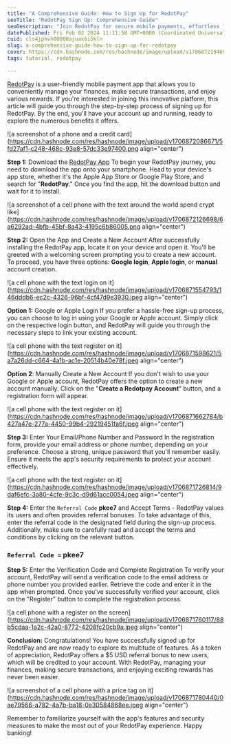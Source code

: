 ```yaml
---
title: "A Comprehensive Guide: How to Sign Up for RedotPay"
seoTitle: "RedotPay Sign Up: Comprehensive Guide"
seoDescription: "Join RedotPay for secure mobile payments, effortless finance management, and enticing rewards. Guide provided"
datePublished: Fri Feb 02 2024 11:11:58 GMT+0000 (Coordinated Universal Time)
cuid: cls4jphvh00000ajuax6i5kln
slug: a-comprehensive-guide-how-to-sign-up-for-redotpay
cover: https://cdn.hashnode.com/res/hashnode/image/upload/v1706872194696/f2082ddc-4dc8-4a82-b130-42897d804493.png
tags: tutorial, redotpay

---
```


[RedotPay](https://link.dollarpesa.com/pkee7) is a user-friendly mobile payment app that allows you to conveniently manage your finances, make secure transactions, and enjoy various rewards. If you're interested in joining this innovative platform, this article will guide you through the step-by-step process of signing up for RedotPay. By the end, you'll have your account up and running, ready to explore the numerous benefits it offers.

![a screenshot of a phone and a credit card](https://cdn.hashnode.com/res/hashnode/image/upload/v1706872086671/5fd27af1-c248-468c-93e8-57dc33e97400.png align="center")

**Step 1:** Download the [RedotPay App](https://www.redotpay.com/en/app_download/) To begin your RedotPay journey, you need to download the app onto your smartphone. Head to your device's app store, whether it's the Apple App Store or Google Play Store, and search for "**RedotPay**." Once you find the app, hit the download button and wait for it to install.

![a screenshot of a cell phone with the text around the world spend crypt like](https://cdn.hashnode.com/res/hashnode/image/upload/v1706872126698/6a6292ad-4bfb-45bf-8a43-4195c6b86005.png align="center")

**Step 2:** Open the App and Create a New Account After successfully installing the RedotPay app, locate it on your device and open it. You'll be greeted with a welcoming screen prompting you to create a new account. To proceed, you have three options: **Google login**, **Apple login**, or **manual** account creation.

![a cell phone with the text login on it](https://cdn.hashnode.com/res/hashnode/image/upload/v1706871554793/146dddb6-ec2c-4326-96bf-4cf47d9e3930.jpeg align="center")

**Option 1:** Google or Apple Login If you prefer a hassle-free sign-up process, you can choose to log in using your Google or Apple account. Simply click on the respective login button, and RedotPay will guide you through the necessary steps to link your existing account.

![a cell phone with the text register on it](https://cdn.hashnode.com/res/hashnode/image/upload/v1706871598621/5a7a26dd-c664-4a1b-ac1e-20514b40e78f.jpeg align="center")

**Option 2**: Manually Create a New Account If you don't wish to use your Google or Apple account, RedotPay offers the option to create a new account manually. Click on the "**Create a Redotpay Account**" button, and a registration form will appear.

![a cell phone with the text register on it](https://cdn.hashnode.com/res/hashnode/image/upload/v1706871662784/b427a47e-277a-4450-99b4-29219451fa6f.jpeg align="center")

**Step 3:** Enter Your Email/Phone Number and Password In the registration form, provide your email address or phone number, depending on your preference. Choose a strong, unique password that you'll remember easily. Ensure it meets the app's security requirements to protect your account effectively.

![a cell phone with the text register on it](https://cdn.hashnode.com/res/hashnode/image/upload/v1706871726814/9daf6efc-3a80-4cfe-9c3c-d9d61acc0054.jpeg align="center")

**Step 4:** Enter the `Referral Code` **pkee7** and Accept Terms - RedotPay values its users and often provides referral bonuses. To take advantage of this, enter the referral code in the designated field during the sign-up process. Additionally, make sure to carefully read and accept the terms and conditions by clicking on the relevant button.

### `Referral Code =` pkee7

**Step 5:** Enter the Verification Code and Complete Registration To verify your account, RedotPay will send a verification code to the email address or phone number you provided earlier. Retrieve the code and enter it in the app when prompted. Once you've successfully verified your account, click on the "Register" button to complete the registration process.

![a cell phone with a register on the screen](https://cdn.hashnode.com/res/hashnode/image/upload/v1706871760117/88b5cdaa-1a2c-42a0-8772-4208fc20cb9a.jpeg align="center")

**Conclusion:** Congratulations! You have successfully signed up for RedotPay and are now ready to explore its multitude of features. As a token of appreciation, RedotPay offers a $5 USD referral bonus to new users, which will be credited to your account. With RedotPay, managing your finances, making secure transactions, and enjoying exciting rewards has never been easier.

![a screenshot of a cell phone with a price tag on it](https://cdn.hashnode.com/res/hashnode/image/upload/v1706871780440/0ae79566-a782-4a7b-ba18-0e30584868ee.jpeg align="center")

Remember to familiarize yourself with the app's features and security measures to make the most out of your RedotPay experience. Happy banking!